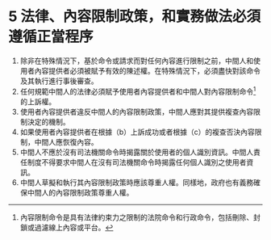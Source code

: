 # 5 法律、內容限制政策，和實務做法必須遵循正當程序

1. 除非在特殊情況下，基於命令或請求而對任何內容進行限制之前，中間人和使用者內容提供者必須被賦予有效的陳述權。在特殊情況下，必須盡快對該命令及其執行進行事後審查。
2. 任何規範中間人的法律必須賦予使用者內容提供者和中間人對內容限制命令[^1]的上訴權。
3. 使用者內容提供者違反中間人的內容限制政策，中間人應對其提供複查內容限制決定的機制。
4. 如果使用者內容提供者在根據（b）上訴成功或者根據（c）的複查否決內容限制，中間人應恢復內容。
5. 中間人不應於沒有司法機關命令時揭露關於使用者的個人識別資訊。中間人責任制度不得要求中間人在沒有司法機關命令時揭露任何個人識別之使用者資訊。
6. 中間人草擬和執行其內容限制政策時應該尊重人權。同樣地，政府也有義務確保中間人的內容限制政策尊重人權。



[^1]: 內容限制命令是具有法律約束力之限制的法院命令和行政命令，包括刪除、封鎖或過濾線上內容或平台。

